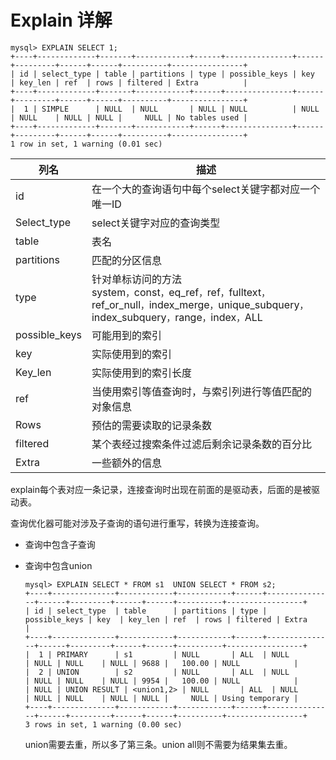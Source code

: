 # Explain 详解

```mysql 
mysql> EXPLAIN SELECT 1;
+----+-------------+-------+------------+------+---------------+------+---------+------+------+----------+----------------+
| id | select_type | table | partitions | type | possible_keys | key  | key_len | ref  | rows | filtered | Extra          |
+----+-------------+-------+------------+------+---------------+------+---------+------+------+----------+----------------+
|  1 | SIMPLE      | NULL  | NULL       | NULL | NULL          | NULL | NULL    | NULL | NULL |     NULL | No tables used |
+----+-------------+-------+------------+------+---------------+------+---------+------+------+----------+----------------+
1 row in set, 1 warning (0.01 sec)
```

| 列名          | 描述                                                         |
| ------------- | ------------------------------------------------------------ |
| id            | 在一个大的查询语句中每个select关键字都对应一个唯一ID         |
| Select_type   | select关键字对应的查询类型                                   |
| table         | 表名                                                         |
| partitions    | 匹配的分区信息                                               |
| type          | 针对单标访问的方法<br />system`，`const`，`eq_ref`，`ref`，`fulltext`，`ref_or_null`，`index_merge`，`unique_subquery`，`index_subquery`，`range`，`index`，`ALL |
| possible_keys | 可能用到的索引                                               |
| key           | 实际使用到的索引                                             |
| Key_len       | 实际使用到的索引长度                                         |
| ref           | 当使用索引等值查询时，与索引列进行等值匹配的对象信息         |
| Rows          | 预估的需要读取的记录条数                                     |
| filtered      | 某个表经过搜索条件过滤后剩余记录条数的百分比                 |
| Extra         | 一些额外的信息                                               |

explain每个表对应一条记录，连接查询时出现在前面的是驱动表，后面的是被驱动表。

查询优化器可能对涉及子查询的语句进行重写，转换为连接查询。

- 查询中包含子查询

- 查询中包含union

  ```mysql
  mysql> EXPLAIN SELECT * FROM s1  UNION SELECT * FROM s2;
  +----+--------------+------------+------------+------+---------------+------+---------+------+------+----------+-----------------+
  | id | select_type  | table      | partitions | type | possible_keys | key  | key_len | ref  | rows | filtered | Extra           |
  +----+--------------+------------+------------+------+---------------+------+---------+------+------+----------+-----------------+
  |  1 | PRIMARY      | s1         | NULL       | ALL  | NULL          | NULL | NULL    | NULL | 9688 |   100.00 | NULL            |
  |  2 | UNION        | s2         | NULL       | ALL  | NULL          | NULL | NULL    | NULL | 9954 |   100.00 | NULL            |
  | NULL | UNION RESULT | <union1,2> | NULL       | ALL  | NULL          | NULL | NULL    | NULL | NULL |     NULL | Using temporary |
  +----+--------------+------------+------------+------+---------------+------+---------+------+------+----------+-----------------+
  3 rows in set, 1 warning (0.00 sec)
  ```

  union需要去重，所以多了第三条。union all则不需要为结果集去重。

  

